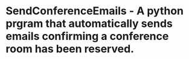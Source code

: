 ﻿# SendConferenceEmails - A python prgram that automatically sends emails confirming a conference room has been reserved.
